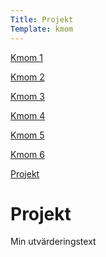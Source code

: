 ```yaml
---
Title: Projekt
Template: kmom
---
```


<div class="kmom-container">
<div class="kmom-sidebar">
<a href="kmom01" class="notchosen"><p class="sidebar-choice">Kmom 1</p></a>  
<a href="kmom02" class="notchosen"><p class="sidebar-choice">Kmom 2</p></a>  
<a href="kmom03" class="notchosen"><p class="sidebar-choice">Kmom 3</p></a>  
<a href="kmom04" class="notchosen"><p class="sidebar-choice">Kmom 4</p></a>  
<a href="kmom05" class="notchosen"><p class="sidebar-choice">Kmom 5</p></a>  
<a href="kmom06" class="notchosen"><p class="sidebar-choice">Kmom 6</p></a>  
<a href="kmom10" class="chosen"><p class="sidebar-choice">Projekt</p></a>  
</div> 

<div class="kmom-mainpage">
<h1>Projekt</h1>
<p>Min utvärderingstext</p>
</div>
</div>